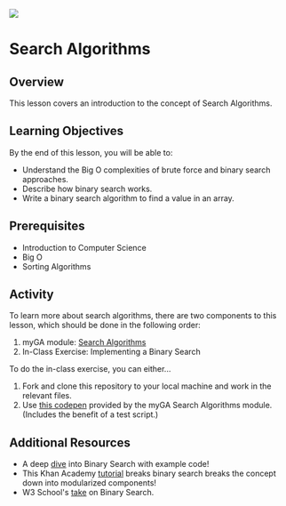 ![](https://ga-dash.s3.amazonaws.com/production/assets/logo-9f88ae6c9c3871690e33280fcf557f33.png) 

# Search Algorithms

## Overview

This lesson covers an introduction to the concept of Search Algorithms. 

## Learning Objectives

By the end of this lesson, you will be able to:

-   Understand the Big O complexities of brute force and binary search approaches.
-   Describe how binary search works.
-   Write a binary search algorithm to find a value in an array.

## Prerequisites

-   Introduction to Computer Science
-   Big O
-   Sorting Algorithms

## Activity

To learn more about search algorithms, there are two components to this lesson, which should be done in the following order:

1. myGA module: [Search Algorithms](https://my.generalassemb.ly/activities/633)
1. In-Class Exercise: Implementing a Binary Search

To do the in-class exercise, you can either...

1. Fork and clone this repository to your local machine and work in the relevant files.
2. Use [this codepen](https://codepen.io/GAmarketing/pen/aMbWQj?editors=0010#0) provided by the myGA Search Algorithms module. (Includes the benefit of a test script.)

## Additional Resources

-   A deep [dive](https://www.geeksforgeeks.org/binary-search-in-javascript/) into Binary Search with example code! 
- This Khan Academy [tutorial](https://www.khanacademy.org/computing/computer-science/algorithms/binary-search/a/binary-search) breaks binary search breaks the concept down into modularized components! 
- W3 School's [take](https://www.w3schools.in/data-structures-tutorial/searching-techniques/#:~:text=Binary%20search%20is%20a%20very,the%20center%20of%20the%20list.) on Binary Search.
